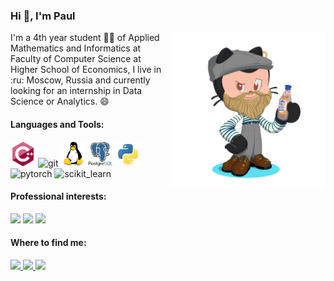 <h3 align="Left">Hi 👋, I'm Paul</h3> <img src="https://github.com/paulyurlov/paulyurlov/blob/main/my-octocat-1633068557906.png" alt="giticon" align="right" width="250" height="250"/>
I'm a 4th year student 👨‍🎓 of Applied Mathematics and Informatics at Faculty of Computer Science at Higher School of Economics, I live in :ru: Moscow, Russia and currently looking for an internship in Data Science or Analytics. 😄
<h4 align="left">Languages and Tools:</h4>
<p align="left"> <img src="https://raw.githubusercontent.com/devicons/devicon/master/icons/cplusplus/cplusplus-original.svg" alt="cplusplus" width="40" height="40"/>  <img src="https://www.vectorlogo.zone/logos/git-scm/git-scm-icon.svg" alt="git" width="40" height="40"/>  <img src="https://raw.githubusercontent.com/devicons/devicon/master/icons/linux/linux-original.svg" alt="linux" width="40" height="40"/>  <img src="https://raw.githubusercontent.com/devicons/devicon/master/icons/postgresql/postgresql-original-wordmark.svg" alt="postgresql" width="40" height="40"/>  <img src="https://raw.githubusercontent.com/devicons/devicon/master/icons/python/python-original.svg" alt="python" width="40" height="40"/> <img src="https://www.vectorlogo.zone/logos/pytorch/pytorch-icon.svg" alt="pytorch" width="40" height="40"/> <img src="https://upload.wikimedia.org/wikipedia/commons/0/05/Scikit_learn_logo_small.svg" alt="scikit_learn" width="40" height="40"/> </p>
<h4 align="left">Professional interests:</h4>

![](https://img.shields.io/badge/-Data%20Science-brightgreen)
![](https://img.shields.io/badge/-Anlytics-orange)
![](https://img.shields.io/badge/-Machine%20Learning-blue)

<h4 align="left">Where to find me:</h4>

<a href="https://t.me/paulyurlov" target="_blank"> <img src="https://img.shields.io/badge/Telegram-2CA5E0?style=for-the-badge&logo=telegram&logoColor=white" /> </a>
<a href="https://www.linkedin.com/in/paulyurlov" target="_blank"> <img src="https://img.shields.io/badge/LinkedIn-0077B5?style=for-the-badge&logo=linkedin&logoColor=white" /> </a>
<a href="https://t.me/paulyurlov" target="_blank"> <img src="https://img.shields.io/badge/-%20-fff?logo=data%3Aimage%2Fpng%3Bbase64%2CiVBORw0KGgoAAAANSUhEUgAAAEIAAAAZCAYAAACFHfjcAAAGs0lEQVR42u2YA3xcTRDAU7ux7eRydu5S27Zt25fUZuy6QY0carfX1LZtuzv7Ze%2F3vpd3%2BPwV%2B%2FttMG9nd%2Bf%2FZmdmn1W5uJwDFbNP3uENnLLA6jtt9j5BIWADdLeI6vX%2B1CTKzBN3ZJp7X3mqpIzvFYRDsEAMNkD3qtGs3S8Qv0D8AvELxL8Kwqtum25hQ2cnQPer26pTnrigR4W6jVgjo5cIozWHOdFqvWBWls6vdb8RVjY2NkxrWHt6%2Bgf3i5orXLh5Px4%2FZ812%2F3aDxjpzhXIyf2nvwFCaWnGfJt3782dkaLDOoi0HQ4fOSbAO4YjYvVUzQcerVov2FoAo7Fa1cWu2KjmLF6PR86I1em5USrZHtSZtwRazIPxa9R8pz5tckLD9hI2rr3dpZ2cn8cLN%2B0DG1KXL9NesPQP8qfO4lavVUL7x6mum8RHq2x%2FJ347yyrWITgl7D3dp8s6TTDrynDuflNp7X%2BDvoBHzUk2CKFvWToLgG9uvODrnQCknJ2ejIPzbDx5HBgtiNXqYkLwlScqu0yCXxGoOwzifpt0HcqPS1xqgzcrQknnK%2BAYHEwjwXIgWZo1YkMqdtHQDkr8COQOIAuAxRB6eceIOe1T0Uva4%2BBXS5UeuEbkFIIoJFuUcJHLh7NXb3Oq07uJes2VH9vjEDJn6LoYpjtEcQmOL5AMR3HlkFDFKEpNzkO7upb0CWB7l6zSmuz9sFm9cc%2FcLocwZE4tl0D1rG44WbiUdHFxho3QQTtJKNYgMgIGDUN08qOuYyZaA8GzYqReRhfSbMp%2B%2BX%2F%2BWfYcadOq262YAwVclZ7J6jJ1CHvLQ2bSytbW2Mt%2BKWjt7%2BwYigETXiSMNB8qK9ZdfYOrz1%2B9mUvRCVSAdBGfkwjQMVH3nUwk3N08GtYKVNoM3mQYhidfl4nmyzzwA72CYp5Bsmf4q8RYDiPKbrr6SEwjz8MaLGrPcJpDFD%2B4zZb4kcccJ5Zab7%2Blnz1WgKA%2FHwvDmuoyIZJrHW1m5Fh2EKE53BBuQvv%2BCsfWrbLr83AyI4sqcWx%2FwPJuuvQlfcuACU1dsuv4Gx6q15x4bQFC7HClDdGbaRECnEZHobX3Op6O%2B%2B5kKopRfCIf871y7bVdLQXCTdp%2BB%2F0OnZWj%2FNAg7u7IKLfxvWa%2B67f7X34GQzsnSyTffeIcNW3X8NjrHbtQNuFdq2ByeEZcL7DZ2mouiah04Gs6VG7aigrBH6ZD8D6nSYo9I2HYMr5%2B%2B9%2Bxf8IjCig1XXuJ5lh25HtKm%2F0hTPahJ1z4GEIJZ2VshYvs17tKbHBExBEvK%2BYI4giGgs0%2BHZFeuXhMqCNBT5GUM4Rx0Bhmah7Ja7XwxYmzsMmzAllsf6WuQrFJp05UX5mKEENU28L8CvVgIzH%2BqoAobNjuRTMweuTCdyIWT09ZgOUppOOVQjWrcrR8VBJ5nbPwKkjq9UVFDHV%2BmTBl7yPF0EK6oWCMyKILg7VIhhHQerrIka0D9YvB0lLZLl3ZxpJleBNaC%2BU0VVMVEi3IOkIl8m%2Fccgo1FaYbI%2BPM27glo3nMQPONOWrKeHiNgvK1%2FKFuBgxaG8UUwJ3trYO%2FJ88BA8CojdURB6tqyJYcuBw2YGs0aMT9Zkr73%2FB%2BoIwpwJiSuInL5ukvPw5C3BXUbOyVk4Mw4xcrcG9juSIDNUEeQBm4pyzh5Ny%2BVfXZBbgz02JOXbjQXfAgIaC4V6jcLp2UW0hUagMdcWYpT955jrCxRnQK1ijkQxIwwVMDJTexVnLjjeClHRxcr%2F%2B7jpvsOmp3gge4V%2Bb78sMRSeAY9qOu4qcSl%2FNEdQDB%2F3a6IjOO3ZAnbj4X0nbLArUqDFmQsvcy2C2CFhQ6aEStP231GiXTEKMeH9p08j9W4Uw8GEKSVgjKfP3%2FDblhHjtIpG71hN1nl6vRgCfUGWRv2nN8OkQw8Cqd72HPa3rNcVWqWBxxX8Ib%2Furkg4w1FmLhCNUv1Kmz8DQR7%2BPwUq%2B%2BrMVP3b9VnGAFh7eXlZ4kOZAB5Xh0Dd53vhoB74%2B4DxUk7TxZHt1eqHO4jcFvFUX3JwUvUZ7a%2BbK50ee4Np%2Fx3mgJw5kkmwsfge2iOXGU5QwGGbpuhKC27N%2Bk5KKT%2FlEWKtReekGfe9dp1oV6sJEsPXSbGwvcIHxQr%2FDoOV4lidXqig%2BoELYD5bjzCp1m3AaRaZSjLv7D6qGYzfXFSLjt0OUJ3%2Fyt0Ja1cFsVq9DjSf2%2BtrId%2FQFDvyFkCVEBFrMy9LojOOcQaNCveiS1RmFAr5d2ocx%2FkEWoZyhjwHQS%2Be7jXbN6BXAj%2FzvYNbzQO85GkSewAAAAASUVORK5CYII%3D"/> </a>
